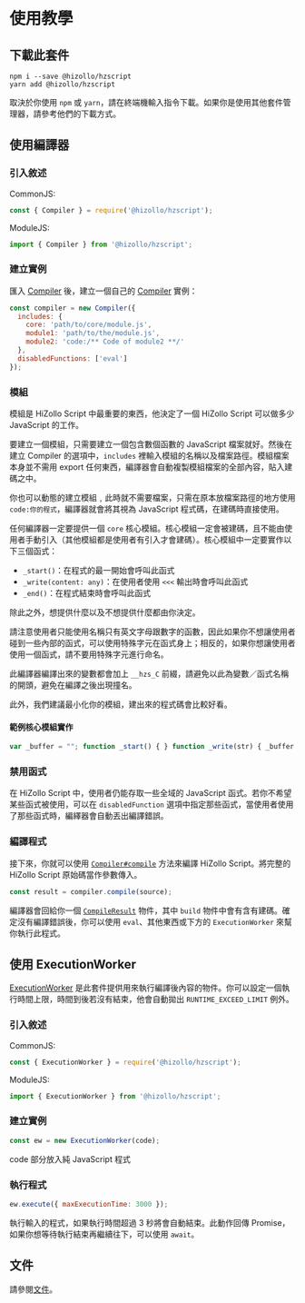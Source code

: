 # 使用教學
## 下載此套件
```
npm i --save @hizollo/hzscript
yarn add @hizollo/hzscript
```
取決於你使用 `npm` 或 `yarn`，請在終端機輸入指令下載。如果你是使用其他套件管理器，請參考他們的下載方式。

## 使用編譯器

### 引入敘述
CommonJS:
```js
const { Compiler } = require('@hizollo/hzscript');
```
ModuleJS:
```js
import { Compiler } from '@hizollo/hzscript';
```

### 建立實例
匯入 [Compiler](./docs.md#compiler) 後，建立一個自己的 [Compiler](./docs.md#compiler) 實例：
```js
const compiler = new Compiler({
  includes: {
    core: 'path/to/core/module.js',
    module1: 'path/to/the/module.js',
    module2: 'code:/** Code of module2 **/'
  }, 
  disabledFunctions: ['eval']
});
```
### 模組
模組是 HiZollo Script 中最重要的東西，他決定了一個 HiZollo Script 可以做多少 JavaScript 的工作。

要建立一個模組，只需要建立一個包含數個函數的 JavaScript 檔案就好。然後在建立 Compiler 的選項中，`includes` 裡輸入模組的名稱以及檔案路徑。模組檔案本身並不需用 export 任何東西，編譯器會自動複製模組檔案的全部內容，貼入建碼之中。

你也可以動態的建立模組﹐此時就不需要檔案，只需在原本放檔案路徑的地方使用 `code:你的程式`，編譯器就會將其視為 JavaScript 程式碼，在建碼時直接使用。

任何編譯器一定要提供一個 `core` 核心模組。核心模組一定會被建碼，且不能由使用者手動引入（其他模組都是使用者有引入才會建碼）。核心模組中一定要實作以下三個函式：
- `_start()`：在程式的最一開始會呼叫此函式
- `_write(content: any)`：在使用者使用 `<<<` 輸出時會呼叫此函式
- `_end()`：在程式結束時會呼叫此函式

除此之外，想提供什麼以及不想提供什麼都由你決定。

請注意使用者只能使用名稱只有英文字母跟數字的函數，因此如果你不想讓使用者碰到一些內部的函式，可以使用特殊字元在函式身上；相反的，如果你想讓使用者使用一個函式，請不要用特殊字元進行命名。

此編譯器編譯出來的變數都會加上 `__hzs_C` 前綴，請避免以此為變數／函式名稱的開頭，避免在編譯之後出現撞名。

此外，我們建議最小化你的模組，建出來的程式碼會比較好看。

#### 範例核心模組實作
```js
var _buffer = ""; function _start() { } function _write(str) { _buffer += str; if (_buffer.length > 1024) _flush(); } function _end() { _flush(); } function _flush() { process.stdout.write(_buffer); _buffer = ""; }
```

### 禁用函式
在 HiZollo Script 中，使用者仍能存取一些全域的 JavaScript 函式。若你不希望某些函式被使用，可以在 `disabledFunction` 選項中指定那些函式，當使用者使用了那些函式時，編繹器會自動丟出編譯錯誤。

### 編譯程式
接下來，你就可以使用 [`Compiler#compile`](./docs.md#成員函式) 方法來編譯 HiZollo Script。將完整的 HiZollo Script 原始碼當作參數傳入。
```js
const result = compiler.compile(source);
```
編譯器會回給你一個 [`CompileResult`](./docs.md#compileresult) 物件，其中 `build` 物件中會有含有建碼。確定沒有編譯錯誤後，你可以使用 `eval`、其他東西或下方的 `ExecutionWorker` 來幫你執行此程式。

## 使用 ExecutionWorker
[ExecutionWorker](./docs.md#executionworker) 是此套件提供用來執行編譯後內容的物件。你可以設定一個執行時間上限，時間到後若沒有結束，他會自動拋出 `RUNTIME_EXCEED_LIMIT` 例外。

### 引入敘述
CommonJS:
```js
const { ExecutionWorker } = require('@hizollo/hzscript');
```
ModuleJS:
```js
import { ExecutionWorker } from '@hizollo/hzscript';
```

### 建立實例

```js
const ew = new ExecutionWorker(code);
```
code 部分放入純 JavaScript 程式

### 執行程式
```js
ew.execute({ maxExecutionTime: 3000 });
```
執行輸入的程式，如果執行時間超過 3 秒將會自動結束。此動作回傳 Promise，如果你想等待執行結束再繼續往下，可以使用 `await`。

## 文件
請參閱[文件](./docs.md)。
